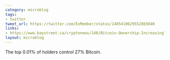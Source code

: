 ```yaml
---
category: microblog
tags:
- twitter
tweet_url: https://twitter.com/ExMember/status/1485410629552803840
links:
- https://www.baystreet.ca/cryptonews/148/Bitcoin-Ownership-Increasingly-Concentrated-In-a-Few-Hands-Study
layout: microblog
---
```

The top 0.01% of holders control 27% Bitcoin.
